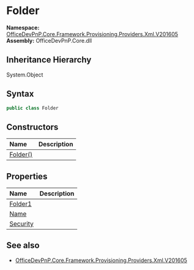 # Folder
  

**Namespace:** [OfficeDevPnP.Core.Framework.Provisioning.Providers.Xml.V201605](OfficeDevPnP.Core.Framework.Provisioning.Providers.Xml.V201605.md)  
**Assembly:** OfficeDevPnP.Core.dll  
## Inheritance Hierarchy
System.Object  

## Syntax
```C#
public class Folder
```
## Constructors
|**Name**|**Description**|
|:-----|:-----|
| [Folder()](OfficeDevPnP.Core.Framework.Provisioning.Providers.Xml.V201605.Folder.ctor1.md) | 
## Properties
|**Name**|**Description**|
|:-----|:-----|
| [Folder1](OfficeDevPnP.Core.Framework.Provisioning.Providers.Xml.V201605.Folder.Folder1.md) | 
| [Name](OfficeDevPnP.Core.Framework.Provisioning.Providers.Xml.V201605.Folder.Name.md) | 
| [Security](OfficeDevPnP.Core.Framework.Provisioning.Providers.Xml.V201605.Folder.Security.md) | 
## See also
- [OfficeDevPnP.Core.Framework.Provisioning.Providers.Xml.V201605](OfficeDevPnP.Core.Framework.Provisioning.Providers.Xml.V201605.md)
